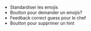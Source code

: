 - Standardiser les emojis
- Boutton pour demander un emojis?
- Feedback correct guess pour le chef
- Boutton pour supprimer un hint
